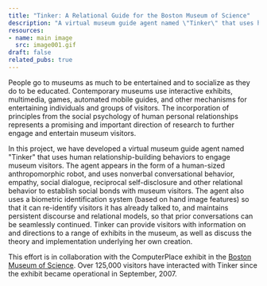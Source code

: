 ```yaml
---
title: "Tinker: A Relational Guide for the Boston Museum of Science"
description: "A virtual museum guide agent named \"Tinker\" that uses human relationship-building behaviors to engage museum visitors"
resources:
- name: main image
  src: image001.gif
draft: false
related_pubs: true
---
```


People go to museums as much to be entertained and to socialize as they do to be educated. Contemporary museums use interactive exhibits, multimedia, games, automated mobile guides, and other mechanisms for entertaining individuals and groups of visitors. The incorporation of principles from the social psychology of human personal relationships represents a promising and important direction of research to further engage and entertain museum visitors.

In this project, we have developed a virtual museum guide agent named "Tinker" that uses human relationship-building behaviors to engage museum visitors. The agent appears in the form of a human-sized anthropomorphic robot, and uses nonverbal conversational behavior, empathy, social dialogue, reciprocal self-disclosure and other relational behavior to establish social bonds with museum visitors. The agent also uses a biometric identification system (based on hand image features) so that it can re-identify visitors it has already talked to, and maintains persistent discourse and relational models, so that prior conversations can be seamlessly continued. Tinker can provide visitors with information on and directions to a range of exhibits in the museum, as well as discuss the theory and implementation underlying her own creation.

This effort is in collaboration with the ComputerPlace exhibit in the [Boston Museum of Science](http://www.mos.org/). Over 125,000 visitors have interacted with Tinker since the exhibit became operational in September, 2007.

